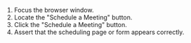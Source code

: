 1. Focus the browser window.
2. Locate the "Schedule a Meeting" button.
3. Click the "Schedule a Meeting" button.
4. Assert that the scheduling page or form appears correctly.